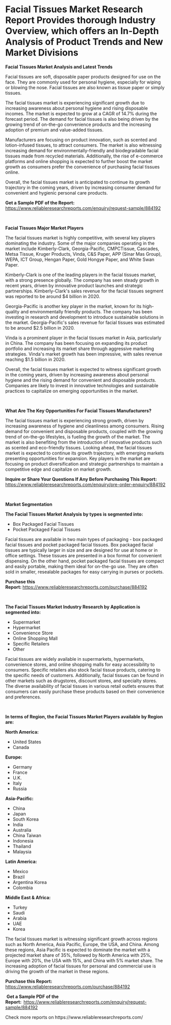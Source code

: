<p><h1>Facial Tissues Market Research Report Provides thorough Industry Overview, which offers an In-Depth Analysis of Product Trends and New Market Divisions</h1></p><p><strong>Facial Tissues Market Analysis and Latest Trends</strong></p>
<p><p>Facial tissues are soft, disposable paper products designed for use on the face. They are commonly used for personal hygiene, especially for wiping or blowing the nose. Facial tissues are also known as tissue paper or simply tissues.</p><p>The facial tissues market is experiencing significant growth due to increasing awareness about personal hygiene and rising disposable incomes. The market is expected to grow at a CAGR of 14.7% during the forecast period. The demand for facial tissues is also being driven by the growing trend of on-the-go convenience products and the increasing adoption of premium and value-added tissues.</p><p>Manufacturers are focusing on product innovation, such as scented and lotion-infused tissues, to attract consumers. The market is also witnessing increasing demand for environmentally-friendly and biodegradable facial tissues made from recycled materials. Additionally, the rise of e-commerce platforms and online shopping is expected to further boost the market growth as consumers prefer the convenience of purchasing facial tissues online.</p><p>Overall, the facial tissues market is anticipated to continue its growth trajectory in the coming years, driven by increasing consumer demand for convenient and hygienic personal care products.</p></p>
<p><strong>Get a Sample PDF of the Report:&nbsp;</strong> <a href="https://www.reliableresearchreports.com/enquiry/request-sample/884192">https://www.reliableresearchreports.com/enquiry/request-sample/884192</a></p>
<p>&nbsp;</p>
<p><strong>Facial Tissues Major Market Players</strong></p>
<p><p>The facial tissues market is highly competitive, with several key players dominating the industry. Some of the major companies operating in the market include Kimberly-Clark, Georgia-Pacific, CMPCTissue, Cascades, Metsa Tissue, Kruger Products, Vinda, C&S Paper, APP (Sinar Mas Group), WEPA, ICT Group, Hengan Paper, Gold Hongye Paper, and White Swan Paper.</p><p>Kimberly-Clark is one of the leading players in the facial tissues market, with a strong presence globally. The company has seen steady growth in recent years, driven by innovative product launches and strategic partnerships. Kimberly-Clark's sales revenue for the facial tissues segment was reported to be around $4 billion in 2020.</p><p>Georgia-Pacific is another key player in the market, known for its high-quality and environmentally friendly products. The company has been investing in research and development to introduce sustainable solutions in the market. Georgia-Pacific's sales revenue for facial tissues was estimated to be around $2.5 billion in 2020.</p><p>Vinda is a prominent player in the facial tissues market in Asia, particularly in China. The company has been focusing on expanding its product portfolio and increasing its market share through aggressive marketing strategies. Vinda's market growth has been impressive, with sales revenue reaching $1.5 billion in 2020.</p><p>Overall, the facial tissues market is expected to witness significant growth in the coming years, driven by increasing awareness about personal hygiene and the rising demand for convenient and disposable products. Companies are likely to invest in innovative technologies and sustainable practices to capitalize on emerging opportunities in the market.</p></p>
<p>&nbsp;</p>
<p><strong>What Are The Key Opportunities For Facial Tissues Manufacturers?</strong></p>
<p><p>The facial tissues market is experiencing strong growth, driven by increasing awareness of hygiene and cleanliness among consumers. Rising demand for convenient and disposable products, coupled with the growing trend of on-the-go lifestyles, is fueling the growth of the market. The market is also benefiting from the introduction of innovative products such as scented and eco-friendly tissues. Looking ahead, the facial tissues market is expected to continue its growth trajectory, with emerging markets presenting opportunities for expansion. Key players in the market are focusing on product diversification and strategic partnerships to maintain a competitive edge and capitalize on market growth.</p></p>
<p><strong>Inquire or Share Your Questions If Any Before Purchasing This Report:</strong> <a href="https://www.reliableresearchreports.com/enquiry/pre-order-enquiry/884192">https://www.reliableresearchreports.com/enquiry/pre-order-enquiry/884192</a></p>
<p>&nbsp;</p>
<p><strong>Market Segmentation</strong></p>
<p><strong>The Facial Tissues Market Analysis by types is segmented into:</strong></p>
<p><ul><li>Box Packaged Facial Tissues</li><li>Pocket Packaged Facial Tissues</li></ul></p>
<p><p>Facial tissues are available in two main types of packaging - box packaged facial tissues and pocket packaged facial tissues. Box packaged facial tissues are typically larger in size and are designed for use at home or in office settings. These tissues are presented in a box format for convenient dispensing. On the other hand, pocket packaged facial tissues are compact and easily portable, making them ideal for on-the-go use. They are often sold in smaller, resealable packages for easy carrying in purses or pockets.</p></p>
<p><strong>Purchase this Report:&nbsp;</strong><a href="https://www.reliableresearchreports.com/purchase/884192">https://www.reliableresearchreports.com/purchase/884192</a></p>
<p>&nbsp;</p>
<p><strong>The Facial Tissues Market Industry Research by Application is segmented into:</strong></p>
<p><ul><li>Supermarket</li><li>Hypermarket</li><li>Convenience Store</li><li>Online Shopping Mall</li><li>Specific Retailers</li><li>Other</li></ul></p>
<p><p>Facial tissues are widely available in supermarkets, hypermarkets, convenience stores, and online shopping malls for easy accessibility to consumers. Specific retailers also stock facial tissue products, catering to the specific needs of customers. Additionally, facial tissues can be found in other markets such as drugstores, discount stores, and specialty stores. The diverse availability of facial tissues in various retail outlets ensures that consumers can easily purchase these products based on their convenience and preferences.</p></p>
<p>&nbsp;</p>
<p><strong>In terms of Region, the Facial Tissues Market Players available by Region are:</strong></p>
<p>
    <p> <strong> North America: </strong>
        <ul>
            <li>United States</li>
            <li>Canada</li>
        </ul>
        </p> 
    <p> <strong> Europe: </strong>
        <ul>
            <li>Germany</li>
            <li>France</li>
            <li>U.K.</li>
            <li>Italy</li>
            <li>Russia</li>
        </ul>
        </p> 
    <p> <strong> Asia-Pacific: </strong>
        <ul>
            <li>China</li>
            <li>Japan</li>
            <li>South Korea</li>
            <li>India</li>
            <li>Australia</li>
            <li>China Taiwan</li>
            <li>Indonesia</li>
            <li>Thailand</li>
            <li>Malaysia</li>
        </ul>
        </p> 
    <p> <strong> Latin America: </strong>
        <ul>
            <li>Mexico</li>
            <li>Brazil</li>
            <li>Argentina Korea</li>
            <li>Colombia</li>
        </ul>
        </p> 
    <p> <strong> Middle East & Africa: </strong>
        <ul>
            <li>Turkey</li>
            <li>Saudi</li>
            <li>Arabia</li>
            <li>UAE</li>
            <li>Korea</li>
        </ul>
    </p>
    </p>
<p><p>The facial tissues market is witnessing significant growth across regions such as North America, Asia Pacific, Europe, the USA, and China. Among these regions, Asia Pacific is expected to dominate the market with a projected market share of 35%, followed by North America with 25%, Europe with 20%, the USA with 15%, and China with 5% market share. The increasing adoption of facial tissues for personal and commercial use is driving the growth of the market in these regions.</p></p>
<p><strong>Purchase this Report: </strong><a href="https://www.reliableresearchreports.com/purchase/884192">https://www.reliableresearchreports.com/purchase/884192</a></p>
<p>&nbsp;<strong>Get a Sample PDF of the Report:&nbsp;&nbsp;</strong><a href="https://www.reliableresearchreports.com/enquiry/request-sample/884192">https://www.reliableresearchreports.com/enquiry/request-sample/884192</a></p>
<p><strong></strong></p>
<p>Check more reports on https://www.reliableresearchreports.com/</p>
